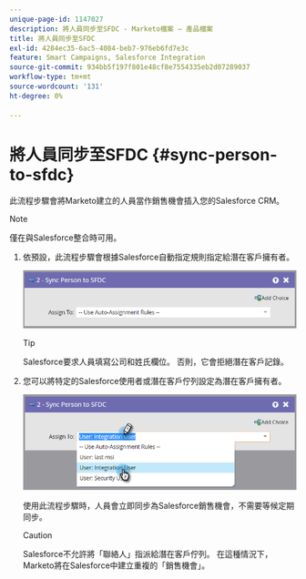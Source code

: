 ```yaml
---
unique-page-id: 1147027
description: 將人員同步至SFDC - Marketo檔案 — 產品檔案
title: 將人員同步至SFDC
exl-id: 4284ec35-6ac5-4084-beb7-976eb6fd7e3c
feature: Smart Campaigns, Salesforce Integration
source-git-commit: 934bb5f197f801e48cf8e7554335eb2d07289037
workflow-type: tm+mt
source-wordcount: '131'
ht-degree: 0%

---
```


# 將人員同步至SFDC {#sync-person-to-sfdc}

此流程步驟會將Marketo建立的人員當作銷售機會插入您的Salesforce CRM。

>[!NOTE]
>
>僅在與Salesforce整合時可用。

1. 依預設，此流程步驟會根據Salesforce自動指定規則指定給潛在客戶擁有者。

   ![](assets/sync-person-to-sfdc-1.png)

   >[!TIP]
   >
   >Salesforce要求人員填寫公司和姓氏欄位。 否則，它會拒絕潛在客戶記錄。

1. 您可以將特定的Salesforce使用者或潛在客戶佇列設定為潛在客戶擁有者。

   ![](assets/sync-person-to-sfdc-2.png)

   使用此流程步驟時，人員會立即同步為Salesforce銷售機會，不需要等候定期同步。

   >[!CAUTION]
   >
   >Salesforce不允許將「聯絡人」指派給潛在客戶佇列。 在這種情況下，Marketo將在Salesforce中建立重複的「銷售機會」。

